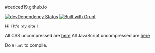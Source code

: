 #cedced19.github.io

[![devDependency Status](https://david-dm.org/cedced19/cedced19.github.io/dev-status.svg)](https://david-dm.org/cedced19/cedced19.github.io#info=devDependencies)
[![Built with Grunt](https://cdn.gruntjs.com/builtwith.png)](http://gruntjs.com/)

Hi ! It's my site !

All CSS uncompressed are [here](//github.com/cedced19/cedced19.github.io/tree/master/dev/styles)
All JavaScript uncompressed are [here](//github.com/cedced19/cedced19.github.io/tree/master/dev/scripts)

Do `Grunt` to compile.